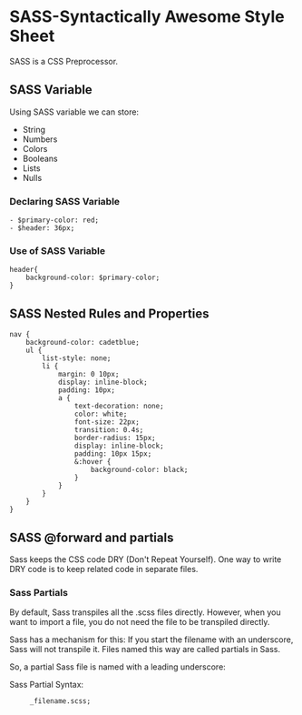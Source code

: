 # SASS-Syntactically Awesome Style Sheet
SASS is a CSS Preprocessor. 

## SASS Variable
Using SASS variable we can store: 
- String
- Numbers
- Colors
- Booleans
- Lists
- Nulls

### Declaring SASS Variable 
    - $primary-color: red;
    - $header: 36px;
### Use of SASS Variable
    header{
        background-color: $primary-color;
    }

## SASS Nested Rules and Properties

```
nav {
    background-color: cadetblue;
    ul {
        list-style: none;
        li {
            margin: 0 10px;
            display: inline-block;
            padding: 10px;
            a {
                text-decoration: none;
                color: white;
                font-size: 22px;
                transition: 0.4s;
                border-radius: 15px;
                display: inline-block;
                padding: 10px 15px;
                &:hover {
                    background-color: black;
                }
            }
        }
    }
}
```

## SASS @forward and partials
Sass keeps the CSS code DRY (Don't Repeat Yourself). One way to write DRY code is to keep related code in separate files.

### Sass Partials
By default, Sass transpiles all the .scss files directly. However, when you want to import a file, you do not need the file to be transpiled directly.

Sass has a mechanism for this: If you start the filename with an underscore, Sass will not transpile it. Files named this way are called partials in Sass.

So, a partial Sass file is named with a leading underscore:

Sass Partial Syntax:

``` 
     _filename.scss;
```





